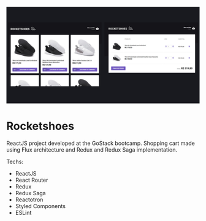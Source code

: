 ![Rocketshoes](docs/cover.jpeg?raw=true 'Rocketshoes')

# Rocketshoes

ReactJS project developed at the GoStack bootcamp. Shopping cart made using Flux architecture and Redux and Redux Saga implementation.

Techs:

- ReactJS
- React Router
- Redux
- Redux Saga
- Reactotron
- Styled Components
- ESLint
